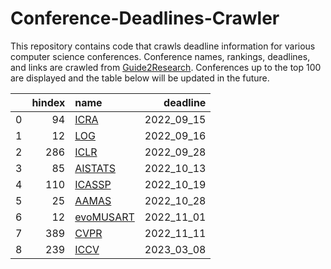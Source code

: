 # Conference-Deadlines-Crawler 

 This repository contains code that crawls deadline information for various computer science conferences. Conference names, rankings, deadlines, and links are crawled from [Guide2Research](https://www.guide2research.com/topconf/machine-learning). Conferences up to the top 100 are displayed and the table below will be updated in the future.

|    |   hindex | name                                                 |   deadline |
|---:|---------:|:-----------------------------------------------------|-----------:|
|  0 |       94 | [ICRA](https://www.icra2023.org/)                    | 2022_09_15 |
|  1 |       12 | [LOG](https://logconference.org/)                    | 2022_09_16 |
|  2 |      286 | [ICLR](https://iclr.cc/)                             | 2022_09_28 |
|  3 |       85 | [AISTATS](https://www.aistats.org/aistats2023/)      | 2022_10_13 |
|  4 |      110 | [ICASSP](https://2023.ieeeicassp.org/)               | 2022_10_19 |
|  5 |       25 | [AAMAS](https://aamas2023.soton.ac.uk/)              | 2022_10_28 |
|  6 |       12 | [evoMUSART](https://www.evostar.org/2023/evomusart/) | 2022_11_01 |
|  7 |      389 | [CVPR](http://cvpr2023.thecvf.com/)                  | 2022_11_11 |
|  8 |      239 | [ICCV](http://iccv2023.thecvf.com/)                  | 2023_03_08 |